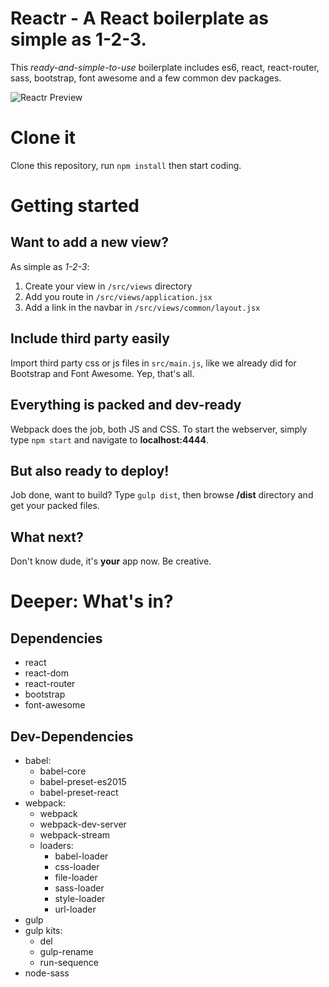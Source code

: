 # Reactr - A React boilerplate as simple as 1-2-3.
This _ready-and-simple-to-use_ boilerplate includes es6, react, react-router, sass, bootstrap, font awesome and a few common dev packages.

![Reactr Preview](http://nsa38.casimages.com/img/2016/10/31/161031040930472479.gif "Reactr Preview")

# Clone it
Clone this repository, run `npm install` then start coding.

# Getting started

## Want to add a new view?
As simple as _1-2-3_:

1. Create your view in `/src/views` directory
2. Add you route in `/src/views/application.jsx`
3. Add a link in the navbar in `/src/views/common/layout.jsx`

## Include third party easily
Import third party css or js files in `src/main.js`, like we already did for Bootstrap and Font Awesome. Yep, that's all.

## Everything is packed and dev-ready
Webpack does the job, both JS and CSS. To start the webserver, simply type `npm start` and navigate to **localhost:4444**.

## But also ready to deploy!
Job done, want to build? Type `gulp dist`, then browse **/dist** directory and get your packed files.

## What next?
Don't know dude, it's **your** app now. Be creative.

# Deeper: What's in?

## Dependencies
* react
* react-dom
* react-router
* bootstrap
* font-awesome

## Dev-Dependencies
* babel:
    * babel-core
    * babel-preset-es2015
    * babel-preset-react
* webpack:
    * webpack
    * webpack-dev-server
    * webpack-stream
    * loaders:
        * babel-loader
        * css-loader
        * file-loader
        * sass-loader
        * style-loader
        * url-loader
* gulp
* gulp kits:
    * del
    * gulp-rename
    * run-sequence
* node-sass
